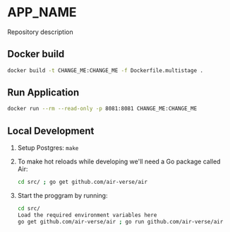 # APP_NAME

Repository description

## Docker build

```bash
docker build -t CHANGE_ME:CHANGE_ME -f Dockerfile.multistage .
```

## Run Application

```bash
docker run --rm --read-only -p 8081:8081 CHANGE_ME:CHANGE_ME
```

## Local Development

1. Setup Postgres:
    `make`

1. To make hot reloads while developing we'll need a Go package called Air:

   ```bash
   cd src/ ; go get github.com/air-verse/air
   ```

1. Start the proggram by running:

   ```bash
   cd src/
   Load the required environment variables here
   go get github.com/air-verse/air ; go run github.com/air-verse/air
   ```
